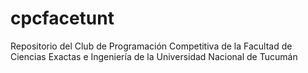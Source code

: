 # cpcfacetunt
Repositorio del Club de Programación Competitiva de la Facultad de Ciencias Exactas e Ingeniería de la Universidad Nacional de Tucumán
